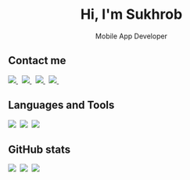 
<h1 align="center">Hi, I'm Sukhrob</h1>
<p align="center">Mobile App Developer</p>

## Contact me

<a href="https://www.linkedin.com/in/SukhrobErgashev/">
  <img src="https://img.shields.io/badge/linkedin-%230077B5.svg?&style=for-the-badge&logo=linkedin&logoColor=white" />
</a>&nbsp;
<a href="https://twitter.com/SukhrobErgashev">
  <img src="https://img.shields.io/badge/twitter-1DA1F2?style=for-the-badge&logo=twitter&logoColor=white" />
</a>&nbsp;
<a href="https://www.instagram.com/sukhrob.dev/">
  <img src="https://img.shields.io/badge/instagram-D811B0?style=for-the-badge&logo=instagram&logoColor=white" />    
</a>&nbsp;
<a href="https://telegram.me/sukhrob_dev">
  <img src="https://img.shields.io/badge/telegram-%230077B5.svg?style=for-the-badge&logo=telegram&logoColor=white" />    
</a>&nbsp;

## Languages and Tools
<img  src="https://img.shields.io/badge/Android-4CAF50?style=for-the-badge&logo=android&logoColor=white">&nbsp;
<img  src="https://img.shields.io/badge/Kotlin-8382E3?style=for-the-badge&logo=kotlin&logoColor=white">&nbsp;
<img  src="https://img.shields.io/badge/Java-E56F08?style=for-the-badge&logo=java&logoColor=white">&nbsp;
<!-- <img  src="https://img.shields.io/badge/Python-4B8BBE?style=for-the-badge&logo=python&logoColor=white">&nbsp; -->

## GitHub stats

<img src="https://github-readme-stats.vercel.app/api?username=SukhrobErgashev&count_private=true&show_icons=true&theme=tokyonight" />&nbsp;
<img src="https://github-readme-streak-stats.herokuapp.com/?user=SukhrobErgashev&theme=tokyonight" />&nbsp;
<img src="https://github-readme-stats.vercel.app/api/top-langs/?username=SukhrobErgashev&layout=compact&theme=tokyonight&langs_count=10&hide=html,purebasic,scss,css" />

<!-- <p align="center">
  <img src="https://img.shields.io/badge/Android-3DDC84?style=for-the-badge&logo=android&logoColor=white" width="225"/>
  <img src="https://img.shields.io/badge/Kotlin-0095D5?&style=for-the-badge&logo=kotlin&logoColor=white" width="200"/>
  <img src="https://img.shields.io/badge/Java-ED8B00?style=for-the-badge&logo=java&logoColor=white" width="165"/>
</p>
<br>
<ul>
  <li>I'm currently <strong>unemployed</strong></li>
  <li>I'm studying <strong>Kotlin</strong> applied in <strong>Android Development</strong></li>
  <li>Phone number: <strong>(90) 227 70 66</strong></li>
  <li>Telegram: <strong>@sukhrob_ergashev</strong></li>
</ul>
<br> -->
<!-- <p align="center">
  <img src="https://github-readme-stats.vercel.app/api?username=sukhrobergashev&theme=dracula&bg_color=0D1117&title_color=3DDC84&icon_color=3DDC84&show_icons=true&hide_border=true" />
  <img margin-right="20px" src="https://github-readme-stats.vercel.app/api/top-langs/?username=sukhrobergashev&theme=dracula&bg_color=0D1117&title_color=3DDC84&layout=compact&hide=css,html&hide_border=true" />
</p>
<br>
<p align="center">
  <a href="https://www.linkedin.com/in/sukhrob-ergashev/">
    <img src="https://img.shields.io/badge/LinkedIn-0077B5?style=for-the-badge&logo=linkedin&logoColor=white"/>
  </a>
  <a href="https://github.com/sukhrob-ergashev">
    <img src="https://img.shields.io/badge/GitHub-100000?style=for-the-badge&logo=github&logoColor=white"/>
  </a>
</p> -->


